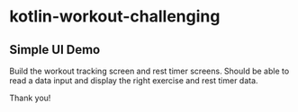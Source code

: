 # kotlin-workout-challenging
Simple UI Demo
-----
Build the workout tracking screen and rest timer screens.
Should be able to read a data input and display the right exercise and rest timer data. 

Thank you!

